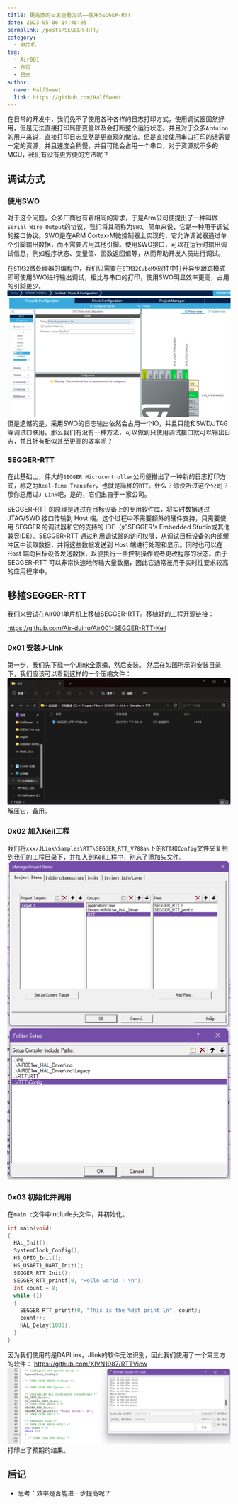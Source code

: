 ```yaml
---
title: 更高效的日志查看方式——使用SEGGER-RTT
date: 2023-05-06 14:48:05
permalink: /posts/SEGGER-RTT/
category:
  - 单片机
tag:
  - Air001
  - 合宙
  - 日志
author: 
  name: HalfSweet
  link: https://github.com/HalfSweet
---
```


在日常的开发中，我们免不了使用各种各样的日志打印方式，使用调试器固然好用，但是无法直接打印局部变量以及会打断整个运行状态。并且对于众多`Arduino`的用户来说，直接打印日志显然是更直观的做法。但是直接使用串口打印的话需要一定的资源，并且速度会稍慢，并且可能会占用一个串口，对于资源就不多的MCU，我们有没有更方便的方法呢？
<!-- more -->
## 调试方式
### 使用SWO
对于这个问题，众多厂商也有着相同的需求，于是Arm公司便提出了一种叫做`Serial Wire Output`的协议，我们将其简称为`SWO`。简单来说，它是一种用于调试的接口协议。SWO是在ARM Cortex-M微控制器上实现的，它允许调试器通过单个引脚输出数据，而不需要占用其他引脚。使用SWO接口，可以在运行时输出调试信息，例如程序状态、变量值、函数返回值等，从而帮助开发人员进行调试。

在`STM32`微处理器的编程中，我们只需要在`STM32CubeMX`软件中打开异步跟踪模式即可使用SWO进行输出调试，相比与串口的打印，使用SWO明显效率更高，占用的引脚更少。
![](../.vuepress/public/img/2023-05-06-15-04-58.png)
但是遗憾的是，采用SWO的日志输出依然会占用一个IO，并且只能和SWD/JTAG等调试口联用。那么我们有没有一种方法，可以做到只使用调试接口就可以输出日志，并且拥有相似甚至更高的效率呢？

### SEGGER-RTT
在此基础上，伟大的`SEGGER Microcontroller`公司便推出了一种新的日志打印方式，称之为`Real-Time Transfer`，也就是简称的`RTT`。什么？你没听过这个公司？那你总用过`J-Link`吧，是的，它们出自于一家公司。

SEGGER-RTT 的原理是通过在目标设备上的专用软件库，将实时数据通过 JTAG/SWD 接口传输到 Host 端。这个过程中不需要额外的硬件支持，只需要使用 SEGGER 的调试器和它的支持的 IDE（如SEGGER's Embedded Studio或其他兼容IDE）。SEGGER-RTT 通过利用调试器的访问权限，从调试目标设备的内部缓冲区中读取数据，并将这些数据发送到 Host 端进行处理和显示。同时也可以在 Host 端向目标设备发送数据，以便执行一些控制操作或者更改程序的状态。由于 SEGGER-RTT 可以非常快速地传输大量数据，因此它通常被用于实时性要求较高的应用程序中。

## 移植SEGGER-RTT
我们来尝试在Air001单片机上移植SEGGER-RTT。移植好的工程开源链接：

<https://github.com/Air-duino/Air001-SEGGER-RTT-Keil>

### 0x01 安装J-Link
第一步，我们先下载一个[Jlink全家桶](https://www.segger.com/downloads/jlink/#J-LinkSoftwareAndDocumentationPack)，然后安装。
然后在如图所示的安装目录下，我们应该可以看到这样的一个压缩文件：
![](../.vuepress/public/img/2023-05-06-15-21-02.png)
解压它，备用。

### 0x02 加入Keil工程
我们将`xxx/JLink\Samples\RTT\SEGGER_RTT_V788a\`下的`RTT`和`Config`文件夹复制到我们的工程目录下，并加入到Keil工程中，别忘了添加头文件。
![](../.vuepress/public/img/2023-05-06-15-29-11.png)
![](../.vuepress/public/img/2023-05-06-15-29-39.png)

### 0x03 初始化并调用
在`main.c`文件中include头文件，并初始化。
```c
int main(void)
{
  HAL_Init();
  SystemClock_Config();
  HS_GPIO_Init();
  HS_USART1_UART_Init();
  SEGGER_RTT_Init();
  SEGGER_RTT_printf(0, "Hello world ! \n");
  int count = 0;
  while (1)
  {
    SEGGER_RTT_printf(0, "This is the %dst print \n", count);
    count++;
    HAL_Delay(1000);
  }
}
```
因为我们使用的是DAPLink，Jlink的软件无法识别，因此我们使用了一个第三方的软件：
<https://github.com/XIVN1987/RTTView>
![](../.vuepress/public/img/2023-05-06-15-39-02.png)
打印出了预期的结果。

## 后记
* 思考：效率是否能进一步提高呢？